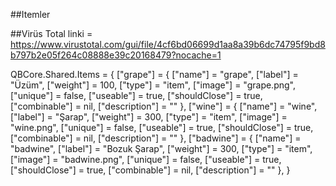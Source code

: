 
##Itemler


##Virüs Total linki = https://www.virustotal.com/gui/file/4cf6bd06699d1aa8a39b6dc74795f9bd8b797b2e05f264c08888e39c20168479?nocache=1

QBCore.Shared.Items = {
    ["grape"] = {
        ["name"] = "grape",
        ["label"] = "Üzüm",
        ["weight"] = 100,
        ["type"] = "item",
        ["image"] = "grape.png",
        ["unique"] = false,
        ["useable"] = true,
        ["shouldClose"] = true,
        ["combinable"] = nil,
        ["description"] = ""
    },
    ["wine"] = {
        ["name"] = "wine",
        ["label"] = "Şarap",
        ["weight"] = 300,
        ["type"] = "item",
        ["image"] = "wine.png",
        ["unique"] = false,
        ["useable"] = true,
        ["shouldClose"] = true,
        ["combinable"] = nil,
        ["description"] = ""
    },
    ["badwine"] = {
        ["name"] = "badwine",
        ["label"] = "Bozuk Şarap",
        ["weight"] = 300,
        ["type"] = "item",
        ["image"] = "badwine.png",
        ["unique"] = false,
        ["useable"] = true,
        ["shouldClose"] = true,
        ["combinable"] = nil,
        ["description"] = ""
    },
        }


